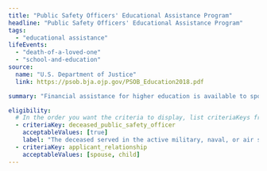```yaml
---
title: "Public Safety Officers' Educational Assistance Program"
headline: "Public Safety Officers' Educational Assistance Program"
tags:
  - "educational assistance"
lifeEvents:
  - "death-of-a-loved-one"
  - "school-and-education"
source:
  name: "U.S. Department of Justice"
  link: https://psob.bja.ojp.gov/PSOB_Education2018.pdf

summary: "Financial assistance for higher education is available to spouses and children of police, fire, and emergency public safety officers killed in the line of duty."

eligibility:
  # In the order you want the criteria to display, list criteriaKeys from the csv here, each followed by a comma-separated list of which values indicate eligibility for that criteria. Wrap individual values in quotes if they have inner commas.
  - criteriaKey: deceased_public_safety_officer
    acceptableValues: [true]
    label: "The deceased served in the active military, naval, or air service."
  - criteriaKey: applicant_relationship
    acceptableValues: [spouse, child]
---
```

